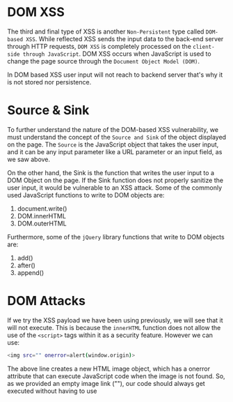 # DOM XSS
The third and final type of XSS is another `Non-Persistent` type called `DOM-based XSS`. While reflected XSS sends the input data to the back-end server through HTTP requests, `DOM XSS` is completely processed on the `client-side through JavaScript`. DOM XSS occurs when JavaScript is used to change the page source through the `Document Object Model (DOM)`.

In DOM based XSS user input will not reach to backend server that's why it is not stored nor persistence.

# Source & Sink
To further understand the nature of the DOM-based XSS vulnerability, we must understand the concept of the `Source and Sink` of the object displayed on the page. The `Source` is the JavaScript object that takes the user input, and it can be any input parameter like a URL parameter or an input field, as we saw above.

On the other hand, the Sink is the function that writes the user input to a DOM Object on the page. If the Sink function does not properly sanitize the user input, it would be vulnerable to an XSS attack. Some of the commonly used JavaScript functions to write to DOM objects are:

1) document.write()
2) DOM.innerHTML
3) DOM.outerHTML

Furthermore, some of the `jQuery` library functions that write to DOM objects are:
1) add()
2) after()
3) append()

# DOM Attacks

If we try the XSS payload we have been using previously, we will see that it will not execute. This is because the `innerHTML` function does not allow the use of the `<script>` tags within it as a security feature. 
However we can use:
```bash
<img src="" onerror=alert(window.origin)>
```

The above line creates a new HTML image object, which has a onerror attribute that can execute JavaScript code when the image is not found. So, as we provided an empty image link (""), our code should always get executed without having to use <script> tags:
![image](https://github.com/offensivecyber03/htbacademy/assets/71892943/78e80a6f-2e24-4836-81c7-f1a294bbdf66)


https://github.com/offensivecyber03/htbacademy/assets/71892943/0d704d25-cfd8-42b1-a45f-07f9249d9b64


